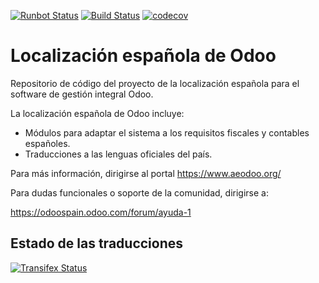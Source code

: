 [![Runbot Status](https://runbot.odoo-community.org/runbot/badge/flat/189/12.0.svg)](https://runbot.odoo-community.org/runbot/repo/github-com-oca-l10n-spain-189)
[![Build Status](https://travis-ci.org/OCA/l10n-spain.svg?branch=12.0)](https://travis-ci.org/OCA/l10n-spain)
[![codecov](https://codecov.io/gh/OCA/l10n-spain/branch/12.0/graph/badge.svg)](https://codecov.io/gh/OCA/l10n-spain)

Localización española de Odoo
=============================

Repositorio de código del proyecto de la localización española para el software
de gestión integral Odoo.

La localización española de Odoo incluye:

* Módulos para adaptar el sistema a los requisitos fiscales y contables
  españoles.
* Traducciones a las lenguas oficiales del país.

Para más información, dirigirse al portal https://www.aeodoo.org/

Para dudas funcionales o soporte de la comunidad, dirigirse a:

https://odoospain.odoo.com/forum/ayuda-1



Estado de las traducciones
--------------------------
[![Transifex Status](https://www.transifex.com/projects/p/OCA-l10n-spain-12-0/chart/image_png)](https://www.transifex.com/projects/p/OCA-l10n-spain-12-0)

